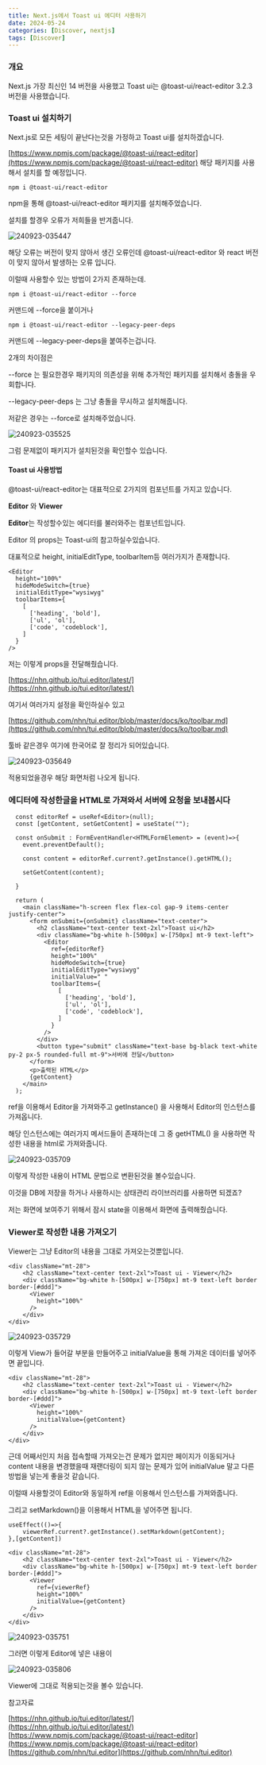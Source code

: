 ```yaml
---
title: Next.js에서 Toast ui 에디터 사용하기
date: 2024-05-24
categories: [Discover, nextjs]
tags: [Discover]
---
```


### 개요

Next.js 가장 최신인 14 버전을 사용했고 Toast ui는 @toast-ui/react-editor 3.2.3 버전을 사용했습니다.

### Toast ui 설치하기

Next.js로 모든 세팅이 끝난다는것을 가정하고 Toast ui를 설치하겠습니다.

[https://www.npmjs.com/package/@toast-ui/react-editor](https://www.npmjs.com/package/@toast-ui/react-editor)
해당 패키지를 사용해서 설치를 할 예정입니다.

`npm i @toast-ui/react-editor`

npm을 통해 @toast-ui/react-editor 패키지를 설치해주었습니다.

설치를 할경우 오류가 저희들을 반겨줍니다.

![240923-035447](/posts/next-toast-ui/240923-035447.png)

해당 오류는 버전이 맞지 않아서 생긴 오류인데 @toast-ui/react-editor 와 react 버전이 맞지 않아서 발생하는 오류 입니다.

이럴때 사용할수 있는 방법이 2가지 존재하는데.

`npm i @toast-ui/react-editor --force`

커맨드에 --force을 붙이거나

`npm i @toast-ui/react-editor --legacy-peer-deps`

커맨드에 --legacy-peer-deps을 붙여주는겁니다.

2개의 차이점은

\--force 는 필요한경우 패키지의 의존성을 위해 추가적인 패키지를 설치해서 충돌을 우회합니다.

\--legacy-peer-deps 는 그냥 충돌을 무시하고 설치해줍니다.

저같은 경우는 --force로 설치해주었습니다.

![240923-035525](/posts/next-toast-ui/240923-035525.png)

그럼 문제없이 패키지가 설치된것을 확인할수 있습니다.

#### Toast ui 사용방법

@toast-ui/react-editor는 대표적으로 2가지의 컴포넌트를 가지고 있습니다.

**Editor** 와 **Viewer**

**Editor**는 작성할수있는 에디터를 불러와주는 컴포넌트입니다.

Editor 의 props는 Toast-ui의 참고하실수있습니다.

대표적으로 height, initialEditType, toolbarItem등 여러가지가 존재합니다.

```tsx
<Editor
  height="100%"
  hideModeSwitch={true}
  initialEditType="wysiwyg"
  toolbarItems={
    [
      ['heading', 'bold'],
      ['ul', 'ol'],
      ['code', 'codeblock'],
    ]
  }
/>
```

저는 이렇게 props을 전달해줬습니다.

[https://nhn.github.io/tui.editor/latest/](https://nhn.github.io/tui.editor/latest/)

여기서 여러가지 설정을 확인하실수 있고

[https://github.com/nhn/tui.editor/blob/master/docs/ko/toolbar.md](https://github.com/nhn/tui.editor/blob/master/docs/ko/toolbar.md)

툴바 같은경우 여기에 한국어로 잘 정리가 되어있습니다.

![240923-035649](/posts/next-toast-ui/240923-035649.png)

적용되었을경우 해당 화면처럼 나오게 됩니다.

### 에디터에 작성한글을 HTML로 가져와서 서버에 요청을 보내봅시다

```tsx
  const editorRef = useRef<Editor>(null);
  const [getContent, setGetContent] = useState("");

  const onSubmit : FormEventHandler<HTMLFormElement> = (event)=>{
    event.preventDefault();

    const content = editorRef.current?.getInstance().getHTML();

    setGetContent(content);

  }

  return (
    <main className="h-screen flex flex-col gap-9 items-center justify-center">
      <form onSubmit={onSubmit} className="text-center">
        <h2 className="text-center text-2xl">Toast ui</h2>
        <div className="bg-white h-[500px] w-[750px] mt-9 text-left">
          <Editor
            ref={editorRef}
            height="100%"
            hideModeSwitch={true}
            initialEditType="wysiwyg"
            initialValue=" "
            toolbarItems={
              [
                ['heading', 'bold'],
                ['ul', 'ol'],
                ['code', 'codeblock'],
              ]
            }
          />
        </div>
        <button type="submit" className="text-base bg-black text-white py-2 px-5 rounded-full mt-9">서버에 전달</button>
      </form>
      <p>출력된 HTML</p>
      {getContent}
    </main>
  );
```

ref을 이용해서 Editor을 가져와주고 getInstance() 을 사용해서 Editor의 인스턴스를 가져옵니다.

해당 인스턴스에는 여러가지 메서드들이 존재하는데 그 중 getHTML() 을 사용하면 작성한 내용을 html로 가져와줍니다.

![240923-035709](/posts/next-toast-ui/240923-035709.png)

이렇게 작성한 내용이 HTML 문법으로 변환된것을 볼수있습니다.

이것을 DB에 저장을 하거나 사용하시는 상태관리 라이브러리를 사용하면 되겠죠?

저는 화면에 보여주기 위해서 잠시 state을 이용해서 화면에 출력해줬습니다.

### Viewer로 작성한 내용 가져오기

Viewer는 그냥 Editor의 내용을 그대로 가져오는것뿐입니다.

```tsx
<div className="mt-28">
    <h2 className="text-center text-2xl">Toast ui - Viewer</h2>
    <div className="bg-white h-[500px] w-[750px] mt-9 text-left border border-[#ddd]">
      <Viewer
        height="100%"
      />
    </div>
</div>
```

![240923-035729](/posts/next-toast-ui/240923-035729.png)

이렇게 View가 들어갈 부분을 만들어주고 initialValue을 통해 가져온 데이터를 넣어주면 끝입니다.

```tsx
<div className="mt-28">
    <h2 className="text-center text-2xl">Toast ui - Viewer</h2>
    <div className="bg-white h-[500px] w-[750px] mt-9 text-left border border-[#ddd]">
      <Viewer
        height="100%"
        initialValue={getContent}
      />
    </div>
</div>
```

근데 어째서인지 처음 접속할때 가져오는건 문제가 없지만 페이지가 이동되거나 content 내용을 변경했을때 재랜더링이 되지 않는 문제가 있어 initialValue 말고 다른 방법을 넣는게 좋을것 같습니다.

이럴때 사용할것이 Editor와 동일하게 ref을 이용해서 인스턴스를 가져와줍니다.

그리고 setMarkdown()을 이용해서 HTML을 넣어주면 됩니다.

```tsx
useEffect(()=>{
    viewerRef.current?.getInstance().setMarkdown(getContent);
},[getContent])

<div className="mt-28">
    <h2 className="text-center text-2xl">Toast ui - Viewer</h2>
    <div className="bg-white h-[500px] w-[750px] mt-9 text-left border border-[#ddd]">
      <Viewer
        ref={viewerRef}
        height="100%"
        initialValue={getContent}
      />
    </div>
</div>
```

![240923-035751](/posts/next-toast-ui/240923-035751.png)

그러면 이렇게 Editor에 넣은 내용이

![240923-035806](/posts/next-toast-ui/240923-035806.png)

Viewer에 그대로 적용되는것을 볼수 있습니다.

참고자료

[https://nhn.github.io/tui.editor/latest/](https://nhn.github.io/tui.editor/latest/)
[https://www.npmjs.com/package/@toast-ui/react-editor](https://www.npmjs.com/package/@toast-ui/react-editor)
[https://github.com/nhn/tui.editor](https://github.com/nhn/tui.editor)